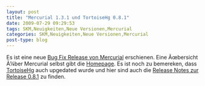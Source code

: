 ```yaml
---
layout: post
title: "Mercurial 1.3.1 und TortoiseHg 0.8.1"
date: 2009-07-29 09:29:53
tags: SKM,Neuigkeiten,Neue Versionen,Mercurial
categories: SKM,Neuigkeiten,Neue Versionen,Mercurial
post-type: blog
---
```

Es ist eine neue <a href="http://mercurial.selenic.com/wiki/WhatsNew#Version_1.3.1_-_2009-07-23">Bug Fix Release von Mercurial</a> erschienen. Eine Ãœbersicht Ã¼ber Mercurial selbst gibt die <a href="http://mercurial.selenic.com/wiki/">Homepage</a>.
Es ist noch zu bemereken, dass <a href="http://bitbucket.org/tortoisehg/stable/wiki/Home">TortoiseHg</a> auch upgedated wurde und hier sind auch die <a href="http://bitbucket.org/tortoisehg/stable/wiki/ReleaseNotes#release-081">Release Notes zur Release 0.8.1</a> zu finden.